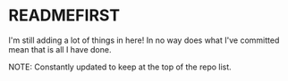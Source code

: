 # READMEFIRST
I'm still adding a lot of things in here! In no way does what I've committed mean that is all I have done.


  
 

NOTE: Constantly updated to keep at the top of the repo list.


